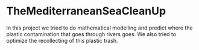 # TheMediterraneanSeaCleanUp
In this project we tried to do mathematical modelling and predict where the plastic contamination that goes through rivers goes. We also tried to optimize the recollecting of this plastic trash.
